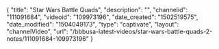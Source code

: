{
    "title": "Star Wars Battle Quads",
    "description": "",
    "channelid": "111091684",
    "videoid": "109973196",
    "date_created": "1502519575",
    "date_modified": "1504049173",
    "type": "captivate",
    "layout": "channelVideo",
    "url": "\/bbbusa-latest-videos\/star-wars-battle-quads-2-notes\/111091684-109973196"
}